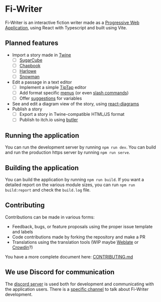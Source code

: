 # Fi-Writer

Fi-Writer is an interactive fiction writer made as a [Progressive Web Application](https://developer.mozilla.org/en-US/docs/Web/Progressive_web_apps), using React with Typescript and built using Vite.

## Planned features

- Import a story made in [Twine](https://twinery.org/)
  - [ ] [SugarCube](https://www.motoslave.net/sugarcube/2/)
  - [ ] [Chapbook](https://klembot.github.io/chapbook/)
  - [ ] [Harlowe](https://twine2.neocities.org/)
  - [ ] [Snowman](https://videlais.github.io/snowman/2/)
- Edit a passage in a text editor
  - [ ] Implement a simple [TipTap](https://tiptap.dev/) editor
  - [ ] Add format specific [menus](https://tiptap.dev/guide/menus#menus) (or even [slash commands](https://tiptap.dev/guide/menus#slash-commands))
  - [ ] Offer [suggestions](https://tiptap.dev/api/utilities/suggestion) for variables
- See and edit a diagram view of the story, using [react-diagrams](https://github.com/projectstorm/react-diagrams)
- Publish a story
  - [ ] Export a story in Twine-compatible HTML/JS format
  - [ ] Publish to itch.io using [butler](https://itch.io/docs/butler/)

## Running the application

You can run the development server by running `npm run dev`.
You can build and run the production https server by running `npm run serve`.

## Building the application

You can build the application by running `npm run build`.
If you want a detailed report on the various module sizes, you can run `npm run build:report` and check the `build.log` file.

## Contributing

Contributions can be made in various forms:

- Feedback, bugs, or feature proposals using the proper issue template and labels
- Code contributions made by forking the repository and make a PR
- Translations using the translation tools (WIP maybe [Weblate](https://weblate.org/) or [Crowdin](https://crowdin.com/)?)

You have a more complete document here: [CONTRIBUTING.md](./CONTRIBUTING.md)

## We use Discord for communication

The [discord server](https://discord.gg/TCCbb5qFC8) is used both for development and communicating with the application users. There is a [specific channel](https://discord.com/channels/966586970966986762/966587028990988329) to talk about Fi-Writer development.
